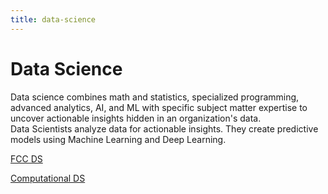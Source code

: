 ```yaml
---
title: data-science
---
```

# Data Science

Data science combines math and statistics, specialized programming, advanced analytics, AI, and ML with specific subject matter expertise to uncover actionable insights hidden in an organization's data.  
Data Scientists analyze data for actionable insights. They create predictive models using Machine Learning and Deep Learning.  

[FCC DS](https://www.youtube.com/watch?v=ua-CiDNNj30)  

[Computational DS](https://www.youtube.com/playlist?list=PL8XX06eOucSw7xkZrE0WIbN8D8PVUpBZv)  